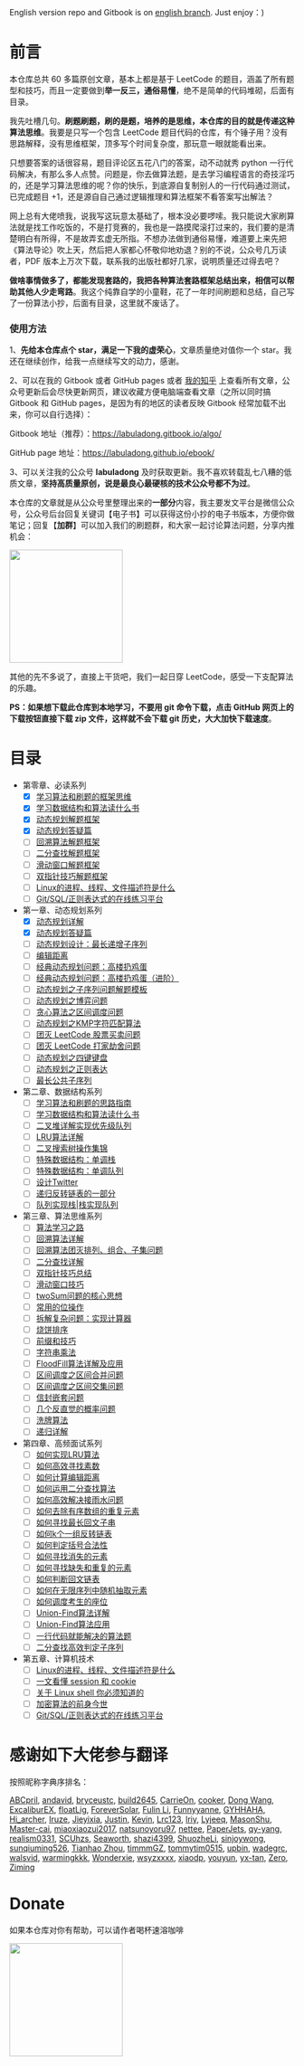 English version repo and Gitbook is on [english branch](https://github.com/labuladong/fucking-algorithm/tree/english). Just enjoy：)

# 前言

本仓库总共 60 多篇原创文章，基本上都是基于 LeetCode 的题目，涵盖了所有题型和技巧，而且一定要做到**举一反三，通俗易懂**，绝不是简单的代码堆砌，后面有目录。

我先吐槽几句。**刷题刷题，刷的是题，培养的是思维，本仓库的目的就是传递这种算法思维**。我要是只写一个包含 LeetCode 题目代码的仓库，有个锤子用？没有思路解释，没有思维框架，顶多写个时间复杂度，那玩意一眼就能看出来。

只想要答案的话很容易，题目评论区五花八门的答案，动不动就秀 python 一行代码解决，有那么多人点赞。问题是，你去做算法题，是去学习编程语言的奇技淫巧的，还是学习算法思维的呢？你的快乐，到底源自复制别人的一行代码通过测试，已完成题目 +1，还是源自自己通过逻辑推理和算法框架不看答案写出解法？

网上总有大佬喷我，说我写这玩意太基础了，根本没必要啰嗦。我只能说大家刷算法就是找工作吃饭的，不是打竞赛的，我也是一路摸爬滚打过来的，我们要的是清楚明白有所得，不是故弄玄虚无所指。不想办法做到通俗易懂，难道要上来先把《算法导论》吹上天，然后把人家都心怀敬仰地劝退？别的不说，公众号几万读者，PDF 版本上万次下载，联系我的出版社都好几家，说明质量还过得去吧？

**做啥事情做多了，都能发现套路的，我把各种算法套路框架总结出来，相信可以帮助其他人少走弯路**。我这个纯靠自学的小童鞋，花了一年时间刷题和总结，自己写了一份算法小抄，后面有目录，这里就不废话了。

### 使用方法

1、**先给本仓库点个 star，满足一下我的虚荣心**，文章质量绝对值你一个 star。我还在继续创作，给我一点继续写文的动力，感谢。

2、可以在我的 Gitbook 或者 GitHub pages 或者 [我的知乎](https://www.zhihu.com/people/fdl-72) 上查看所有文章，公众号更新后会尽快更新网页，建议收藏方便电脑端查看文章（之所以同时搞 Gitbook 和 GitHub pages，是因为有的地区的读者反映 Gitbook 经常加载不出来，你可以自行选择）：

Gitbook 地址（推荐）：https://labuladong.gitbook.io/algo/

GitHub page 地址：https://labuladong.github.io/ebook/

3、可以关注我的公众号 **labuladong** 及时获取更新。我不喜欢转载乱七八糟的低质文章，**坚持高质量原创，说是最良心最硬核的技术公众号都不为过**。

本仓库的文章就是从公众号里整理出来的**一部分**内容，我主要发文平台是微信公众号，公众号后台回复关键词【电子书】可以获得这份小抄的电子书版本，方便你做笔记；回复【**加群**】可以加入我们的刷题群，和大家一起讨论算法问题，分享内推机会：

<img src="./pictures/qrcode.jpg" width = "200" align=center />

其他的先不多说了，直接上干货吧，我们一起日穿 LeetCode，感受一下支配算法的乐趣。

**PS：如果想下载此仓库到本地学习，不要用 git 命令下载，点击 GitHub 网页上的下载按钮直接下载 zip 文件，这样就不会下载 git 历史，大大加快下载速度**。

# 目录

- 第零章、必读系列
  - [x] [学习算法和刷题的框架思维](算法思维系列/学习数据结构和算法的高效方法.md)
  - [x] [学习数据结构和算法读什么书](算法思维系列/为什么推荐算法4.md)
  - [x] [动态规划解题框架](动态规划系列/动态规划详解进阶.md)
  - [x] [动态规划答疑篇](动态规划系列/最优子结构.md)
  - [ ] [回溯算法解题框架](算法思维系列/回溯算法详解修订版.md)
  - [ ] [二分查找解题框架](算法思维系列/二分查找详解.md)
  - [ ] [滑动窗口解题框架](算法思维系列/滑动窗口技巧.md)
  - [ ] [双指针技巧解题框架](算法思维系列/双指针技巧.md)
  - [ ] [Linux的进程、线程、文件描述符是什么](技术/linux进程.md)
  - [ ] [Git/SQL/正则表达式的在线练习平台](技术/在线练习平台.md)
- 第一章、动态规划系列
  - [x] [动态规划详解](动态规划系列/动态规划详解进阶.md)
  - [x] [动态规划答疑篇](动态规划系列/最优子结构.md)
  - [ ] [动态规划设计：最长递增子序列](动态规划系列/动态规划设计：最长递增子序列.md)
  - [ ] [编辑距离](动态规划系列/编辑距离.md)
  - [ ] [经典动态规划问题：高楼扔鸡蛋](动态规划系列/高楼扔鸡蛋问题.md)
  - [ ] [经典动态规划问题：高楼扔鸡蛋（进阶）](动态规划系列/高楼扔鸡蛋进阶.md)
  - [ ] [动态规划之子序列问题解题模板](动态规划系列/子序列问题模板.md)
  - [ ] [动态规划之博弈问题](动态规划系列/动态规划之博弈问题.md)
  - [ ] [贪心算法之区间调度问题](动态规划系列/贪心算法之区间调度问题.md)
  - [ ] [动态规划之KMP字符匹配算法](动态规划系列/动态规划之KMP字符匹配算法.md)
  - [ ] [团灭 LeetCode 股票买卖问题](动态规划系列/团灭股票问题.md)
  - [ ] [团灭 LeetCode 打家劫舍问题](动态规划系列/抢房子.md)
  - [ ] [动态规划之四键键盘](动态规划系列/动态规划之四键键盘.md)
  - [ ] [动态规划之正则表达](动态规划系列/动态规划之正则表达.md)
  - [ ] [最长公共子序列](动态规划系列/最长公共子序列.md)
- 第二章、数据结构系列
  - [ ] [学习算法和刷题的思路指南](算法思维系列/学习数据结构和算法的高效方法.md)
  - [ ] [学习数据结构和算法读什么书](算法思维系列/为什么推荐算法4.md)
  - [ ] [二叉堆详解实现优先级队列](数据结构系列/二叉堆详解实现优先级队列.md)
  - [ ] [LRU算法详解](高频面试系列/LRU算法.md)
  - [ ] [二叉搜索树操作集锦](数据结构系列/二叉搜索树操作集锦.md)
  - [ ] [特殊数据结构：单调栈](数据结构系列/单调栈.md)
  - [ ] [特殊数据结构：单调队列](数据结构系列/单调队列.md)
  - [ ] [设计Twitter](数据结构系列/设计Twitter.md)
  - [ ] [递归反转链表的一部分](数据结构系列/递归反转链表的一部分.md)
  - [ ] [队列实现栈\|栈实现队列](数据结构系列/队列实现栈栈实现队列.md)
- 第三章、算法思维系列
  - [ ] [算法学习之路](算法思维系列/算法学习之路.md)
  - [ ] [回溯算法详解](算法思维系列/回溯算法详解修订版.md)
  - [ ] [回溯算法团灭排列、组合、子集问题](高频面试系列/子集排列组合.md)
  - [ ] [二分查找详解](算法思维系列/二分查找详解.md)
  - [ ] [双指针技巧总结](算法思维系列/双指针技巧.md)
  - [ ] [滑动窗口技巧](算法思维系列/滑动窗口技巧.md)
  - [ ] [twoSum问题的核心思想](算法思维系列/twoSum问题的核心思想.md)
  - [ ] [常用的位操作](算法思维系列/常用的位操作.md)
  - [ ] [拆解复杂问题：实现计算器](数据结构系列/实现计算器.md)
  - [ ] [烧饼排序](算法思维系列/烧饼排序.md)
  - [ ] [前缀和技巧](算法思维系列/前缀和技巧.md)
  - [ ] [字符串乘法](算法思维系列/字符串乘法.md)
  - [ ] [FloodFill算法详解及应用](算法思维系列/FloodFill算法详解及应用.md)
  - [ ] [区间调度之区间合并问题](算法思维系列/区间调度问题之区间合并.md)
  - [ ] [区间调度之区间交集问题](算法思维系列/区间交集问题.md)
  - [ ] [信封嵌套问题](算法思维系列/信封嵌套问题.md)
  - [ ] [几个反直觉的概率问题](算法思维系列/几个反直觉的概率问题.md)
  - [ ] [洗牌算法](算法思维系列/洗牌算法.md)
  - [ ] [递归详解](算法思维系列/递归详解.md)
- 第四章、高频面试系列
  - [ ] [如何实现LRU算法](高频面试系列/LRU算法.md)
  - [ ] [如何高效寻找素数](高频面试系列/打印素数.md)
  - [ ] [如何计算编辑距离](动态规划系列/编辑距离.md)
  - [ ] [如何运用二分查找算法](高频面试系列/koko偷香蕉.md)
  - [ ] [如何高效解决接雨水问题](高频面试系列/接雨水.md)
  - [ ] [如何去除有序数组的重复元素](高频面试系列/如何去除有序数组的重复元素.md)
  - [ ] [如何寻找最长回文子串](高频面试系列/最长回文子串.md)
  - [ ] [如何k个一组反转链表](高频面试系列/k个一组反转链表.md)
  - [ ] [如何判定括号合法性](高频面试系列/合法括号判定.md)
  - [ ] [如何寻找消失的元素](高频面试系列/消失的元素.md)
  - [ ] [如何寻找缺失和重复的元素](高频面试系列/缺失和重复的元素.md)
  - [ ] [如何判断回文链表](高频面试系列/判断回文链表.md)
  - [ ] [如何在无限序列中随机抽取元素](高频面试系列/水塘抽样.md)
  - [ ] [如何调度考生的座位](高频面试系列/座位调度.md)
  - [ ] [Union-Find算法详解](算法思维系列/UnionFind算法详解.md)
  - [ ] [Union-Find算法应用](算法思维系列/UnionFind算法应用.md)
  - [ ] [一行代码就能解决的算法题](高频面试系列/一行代码解决的智力题.md)
  - [ ] [二分查找高效判定子序列](高频面试系列/二分查找判定子序列.md)
- 第五章、计算机技术
  - [ ] [Linux的进程、线程、文件描述符是什么](技术/linux进程.md)
  - [ ] [一文看懂 session 和 cookie](技术/session和cookie.md)
  - [ ] [关于 Linux shell 你必须知道的](技术/linuxshell.md)
  - [ ] [加密算法的前身今世](技术/密码技术.md)
  - [ ] [Git/SQL/正则表达式的在线练习平台](技术/在线练习平台.md)

# 感谢如下大佬参与翻译

按照昵称字典序排名：

[ABCpril](https://github.com/ABCpril), 
[andavid](https://github.com/andavid), 
[bryceustc](https://github.com/bryceustc), 
[build2645](https://github.com/build2645), 
[CarrieOn](https://github.com/CarrieOn), 
[cooker](https://github.com/xiaochuhub), 
[Dong Wang](https://github.com/Coder2Programmer), 
[ExcaliburEX](https://github.com/ExcaliburEX), 
[floatLig](https://github.com/floatLig), 
[ForeverSolar](https://github.com/foreversolar), 
[Fulin Li](https://fulinli.github.io/), 
[Funnyyanne](https://github.com/Funnyyanne), 
[GYHHAHA](https://github.com/GYHHAHA), 
[Hi_archer](https://hiarcher.top/), 
[Iruze](https://github.com/Iruze), 
[Jieyixia](https://github.com/Jieyixia), 
[Justin](https://github.com/Justin-YGG), 
[Kevin](https://github.com/Kevin-free), 
[Lrc123](https://github.com/Lrc123), 
[lriy](https://github.com/lriy), 
[Lyjeeq](https://github.com/Lyjeeq), 
[MasonShu](https://greenwichmt.github.io/), 
[Master-cai](https://github.com/Master-cai), 
[miaoxiaozui2017](https://github.com/miaoxiaozui2017), 
[natsunoyoru97](https://github.com/natsunoyoru97), 
[nettee](https://github.com/nettee), 
[PaperJets](https://github.com/PaperJets), 
[qy-yang](https://github.com/qy-yang), 
[realism0331](https://github.com/realism0331), 
[SCUhzs](https://github.com/HuangZiSheng001), 
[Seaworth](https://github.com/Seaworth), 
[shazi4399](https://github.com/shazi4399), 
[ShuozheLi](https://github.com/ShuoZheLi/), 
[sinjoywong](https://blog.csdn.net/SinjoyWong), 
[sunqiuming526](https://github.com/sunqiuming526), 
[Tianhao Zhou](https://github.com/tianhaoz95), 
[timmmGZ](https://github.com/timmmGZ), 
[tommytim0515](https://github.com/tommytim0515), 
[upbin](https://github.com/upbin), 
[wadegrc](https://github.com/wadegrc), 
[walsvid](https://github.com/walsvid), 
[warmingkkk](https://github.com/warmingkkk), 
[Wonderxie](https://github.com/Wonderxie), 
[wsyzxxxx](https://github.com/wsyzxxxx), 
[xiaodp](https://github.com/xiaodp), 
[youyun](https://github.com/youyun), 
[yx-tan](https://github.com/yx-tan), 
[Zero](https://github.com/Mr2er0), 
[Ziming](https://github.com/ML-ZimingMeng/LeetCode-Python3)

# Donate

如果本仓库对你有帮助，可以请作者喝杯速溶咖啡

<img src="pictures/pay.jpg" width = "200" align=center />
